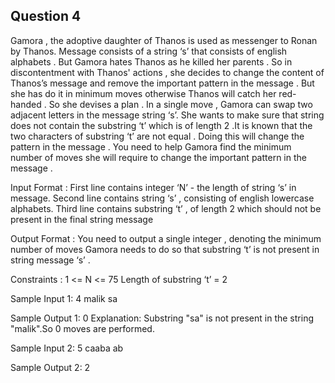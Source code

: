 ## Question 4

Gamora , the adoptive daughter of Thanos is used as messenger to Ronan by Thanos. Message consists of a string ‘s’ that consists of english alphabets . But Gamora hates Thanos as he killed her parents . So in discontentment with Thanos' actions , she decides to change the content of Thanos’s message and remove the important pattern in the message . But she has do it in minimum moves otherwise Thanos will catch her red-handed .
So she devises a plan . In a single move , Gamora can swap two adjacent letters in the message string ‘s’.
She wants to make sure that string does not contain the substring ‘t’ which is of length 2 .It is known that the two characters of substring ‘t’ are not equal . Doing this will change the pattern in the message .
You need to help Gamora find the minimum number of moves she will require to change the important pattern in the message .

Input Format :
 First line contains integer ‘N’ - the length of string ‘s’ in message.
 Second line contains string ‘s’ , consisting of english lowercase alphabets. 
 Third line contains substring ‘t’ , of length 2 which should not be present in the final string message

Output Format :
 You need to output a single integer , denoting the minimum number of moves Gamora needs to do so that substring ‘t’ is not present in string message ‘s’ . 

Constraints :
 1 <= N <= 75
 Length of substring ‘t’ = 2

Sample Input 1:
 4
 malik
 sa

Sample Output 1:
 0
 Explanation:
  Substring "sa" is not present in the string "malik".So 0 moves are performed.

Sample Input 2:
 5
 caaba
 ab

Sample Output 2:
 2
